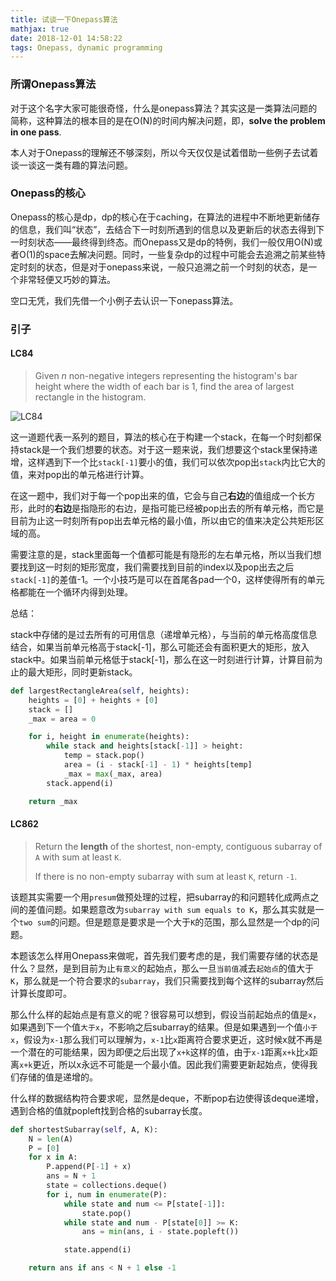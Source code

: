 ```yaml
---
title: 试谈一下Onepass算法
mathjax: true
date: 2018-12-01 14:58:22
tags: Onepass, dynamic programming
---
```


### 所谓Onepass算法

对于这个名字大家可能很奇怪，什么是onepass算法？其实这是一类算法问题的简称，这种算法的根本目的是在O(N)的时间内解决问题，即，**solve the problem in one pass**. 

本人对于Onepass的理解还不够深刻，所以今天仅仅是试着借助一些例子去试着谈一谈这一类有趣的算法问题。



### Onepass的核心

Onepass的核心是dp，dp的核心在于caching，在算法的进程中不断地更新储存的信息，我们叫“状态”，去结合下一时刻所遇到的信息以及更新后的状态去得到下一时刻状态——最终得到终态。而Onepass又是dp的特例，我们一般仅用O(N)或者O(1)的space去解决问题。同时，一些复杂dp的过程中可能会去追溯之前某些特定时刻的状态，但是对于onepass来说，一般只追溯之前一个时刻的状态，是一个非常轻便又巧妙的算法。

空口无凭，我们先借一个小例子去认识一下onepass算法。



<!--more-->



### 引子

#### LC84

> Given *n* non-negative integers representing the histogram's bar height where the width of each bar is 1, find the area of largest rectangle in the histogram.

![LC84](./_images/Onepass/LC84.png)

这一道题代表一系列的题目，算法的核心在于构建一个stack，在每一个时刻都保持stack是一个我们想要的状态。对于这一题来说，我们想要这个stack里保持递增，这样遇到下一个比`stack[-1]`要小的值，我们可以依次pop出`stack`内比它大的值，来对pop出的单元格进行计算。

在这一题中，我们对于每一个pop出来的值，它会与自己**右边**的值组成一个长方形，此时的**右边**是指隐形的右边，是指可能已经被pop出去的所有单元格，而它是目前为止这一时刻所有pop出去单元格的最小值，所以由它的值来决定公共矩形区域的高。

需要注意的是，stack里面每一个值都可能是有隐形的左右单元格，所以当我们想要找到这一时刻的矩形宽度，我们需要找到目前的index以及pop出去之后`stack[-1]`的差值-1。一个小技巧是可以在首尾各pad一个0，这样使得所有的单元格都能在一个循环内得到处理。

总结：

stack中存储的是过去所有的可用信息（递增单元格），与当前的单元格高度信息结合，如果当前单元格高于stack[-1]，那么可能还会有面积更大的矩形，放入stack中。如果当前单元格低于stack[-1]，那么在这一时刻进行计算，计算目前为止的最大矩形，同时更新stack。

```python
def largestRectangleArea(self, heights):
    heights = [0] + heights + [0]
    stack = []
    _max = area = 0

    for i, height in enumerate(heights):
        while stack and heights[stack[-1]] > height:
            temp = stack.pop()
            area = (i - stack[-1] - 1) * heights[temp]
            _max = max(_max, area)
    	stack.append(i)

    return _max
```



#### LC862

> Return the **length** of the shortest, non-empty, contiguous subarray of `A` with sum at least `K`.
>
> If there is no non-empty subarray with sum at least `K`, return `-1`.

该题其实需要一个用`presum`做预处理的过程，把subarray的和问题转化成两点之间的差值问题。如果题意改为`subarray with sum equals to K`，那么其实就是一个`two sum`的问题。但是题意是要求是一个大于`K`的范围，那么显然是一个dp的问题。

本题该怎么样用Onepass来做呢，首先我们要考虑的是，我们需要存储的状态是什么？显然，是到目前为止`有意义`的起始点，那么一旦`当前值`减去`起始点`的值大于`K`，那么就是一个符合要求的`subarray`，我们只需要找到每个这样的subarray然后计算长度即可。

那么什么样的起始点是有意义的呢？很容易可以想到，假设当前起始点的值是`x`，如果遇到下一个值`大于x`，不影响之后subarray的结果。但是如果遇到一个值`小于x`，假设为`x-1`那么我们可以理解为，`x-1`比`x`距离符合要求更近，这时候x就不再是一个潜在的可能结果，因为即便之后出现了`x+k`这样的值，由于`x-1`距离`x+k`比`x`距离`x+k`更近，所以x永远不可能是一个最小值。因此我们需要更新起始点，使得我们存储的值是递增的。

什么样的数据结构符合要求呢，显然是deque，不断pop右边使得该deque递增，遇到合格的值就popleft找到合格的subarray长度。

```python
def shortestSubarray(self, A, K):
    N = len(A)
    P = [0]
    for x in A:
        P.append(P[-1] + x)
        ans = N + 1
        state = collections.deque() 
        for i, num in enumerate(P):
            while state and num <= P[state[-1]]:
                state.pop()
            while state and num - P[state[0]] >= K:
                ans = min(ans, i - state.popleft())

            state.append(i)

    return ans if ans < N + 1 else -1
```















